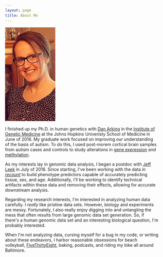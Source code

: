 ```yaml
---
layout: page
title: About Me
---
```


<img src=https://github.com/ShanEllis/ShanEllis.github.io/blob/master/images/Shannon.jpg />

I  finished up my Ph.D. in human genetics with [Dan Arking](http://www.arkinglab.org/) in the [Institute of Genetic Medicine](https://igm.jhmi.edu/) at the Johns Hopkins Univeristy School of Medicine in June of 2016. My graduate work focused on improving our understanding of the basis of autism. To do this, I used post-morem cortical brain samples from autism cases and controls to study alterations in [gene expression]() and [methylation](http://biorxiv.org/content/early/2016/08/15/069120).  
   

As my interests lay in genomic data analysis, I began a postdoc with [Jeff Leek](http://jtleek.com/) in July of 2016. Since starting, I've been working with the data in *[recount](https://jhubiostatistics.shinyapps.io/recount/)* to build phenotype predictors capable of accurately predicting tissue, sex, and age. Additionally, I'll be working to identify technical artifacts within these data and removing their effects, allowing for accurate downstream analysis.

Regarding my research interests, I'm interested in analyzing human data carefully. I *really* like pristine data sets. However, biology and experiments are messy. Fortunately, I also really enjoy digging into and untangling the mess that often results from large genomic data set generation. So, if there's a human genomic data set and an interesting biological question, I'm probably interested.

When I'm not analyzing data, cursing myself for a bug in my code, or writing about these endeavors, I harbor reasonable obsessions for beach volleyball, [FiveThirtyEight](http://fivethirtyeight.com/), baking, podcasts, and riding my bike all around Baltimore. 
